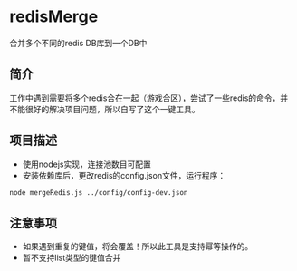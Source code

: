 # redisMerge
合并多个不同的redis DB库到一个DB中

## 简介
工作中遇到需要将多个redis合在一起（游戏合区），尝试了一些redis的命令，并不能很好的解决项目问题，所以自写了这个一键工具。

## 项目描述
- 使用nodejs实现，连接池数目可配置
- 安装依赖库后，更改redis的config.json文件，运行程序：
```bash
node mergeRedis.js ../config/config-dev.json
```

## 注意事项
- 如果遇到重复的键值，将会覆盖！所以此工具是支持幂等操作的。
- 暂不支持list类型的键值合并
